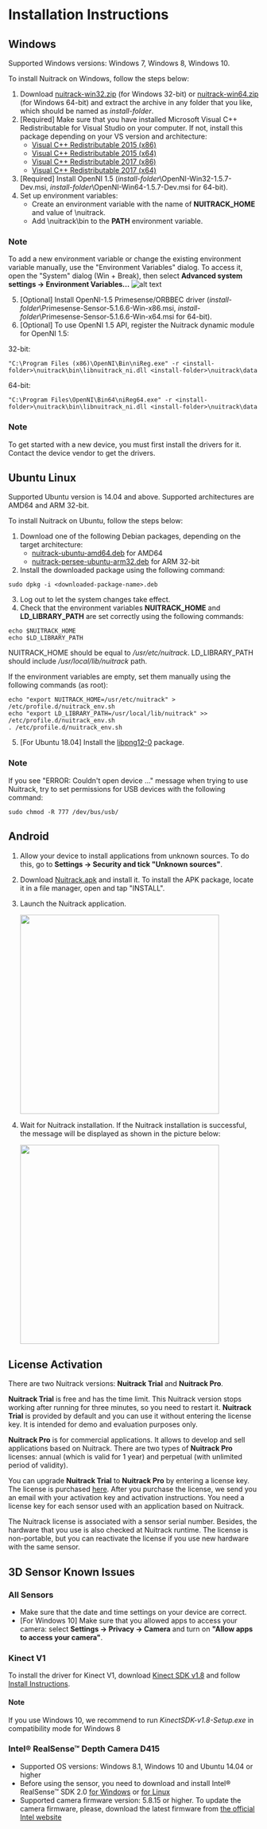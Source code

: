 # Installation Instructions

## Windows

Supported Windows versions: Windows 7, Windows 8, Windows 10.

To install Nuitrack on Windows, follow the steps below: 

1. Download [nuitrack-win32.zip](http://download.3divi.com/Nuitrack/platforms/nuitrack-win32.zip) (for Windows 32-bit) or [nuitrack-win64.zip](http://download.3divi.com/Nuitrack/platforms/nuitrack-win64.zip) (for Windows 64-bit) and extract the archive in any folder that you like, which should be named as *install-folder*. 
2. [Required] Make sure that you have installed Microsoft Visual C++ Redistributable for Visual Studio on your computer. If not, install this package depending on your VS version and architecture:
    * [Visual C++ Redistributable 2015 (x86)](https://download.microsoft.com/download/9/3/F/93FCF1E7-E6A4-478B-96E7-D4B285925B00/vc_redist.x86.exe)
    * [Visual C++ Redistributable 2015 (x64)](https://download.microsoft.com/download/9/3/F/93FCF1E7-E6A4-478B-96E7-D4B285925B00/vc_redist.x64.exe)
    * [Visual C++ Redistributable 2017 (x86)](https://aka.ms/vs/15/release/VC_redist.x86.exe)
    * [Visual C++ Redistributable 2017 (x64)](https://aka.ms/vs/15/release/VC_redist.x64.exe)
3. [Required] Install OpenNI 1.5 (*install-folder*\OpenNI-Win32-1.5.7-Dev.msi, *install-folder*\OpenNI-Win64-1.5.7-Dev.msi for 64-bit).
4. Set up environment variables:
    * Create an environment variable with the name of **NUITRACK_HOME** and value of *<install-folder>*\nuitrack.
    * Add *<install-folder>*\nuitrack\bin to the **PATH** environment variable.

### Note
To add a new environment variable or change the existing environment variable manually, use the "Environment Variables" dialog.
To access it, open the "System" dialog (Win + Break), then select **Advanced system settings → Environment Variables...**
![alt text](http://download.3divi.com/Nuitrack/doc/install_windows.png "Editing environment variables in Windows 10")

5. [Optional] Install OpenNI-1.5 Primesense/ORBBEC driver (*install-folder*\Primesense-Sensor-5.1.6.6-Win-x86.msi, *install-folder*\Primesense-Sensor-5.1.6.6-Win-x64.msi for 64-bit).
6. [Optional] To use OpenNI 1.5 API, register the Nuitrack dynamic module for OpenNI 1.5:
   
  32-bit:
  ```
  "C:\Program Files (x86)\OpenNI\Bin\niReg.exe" -r <install-folder>\nuitrack\bin\libnuitrack_ni.dll <install-folder>\nuitrack\data
  ```

  64-bit:
  ```
  "C:\Program Files\OpenNI\Bin64\niReg64.exe" -r <install-folder>\nuitrack\bin\libnuitrack_ni.dll <install-folder>\nuitrack\data
  ```

### Note
To get started with a new device, you must first install the drivers for it. Contact the device vendor to get the drivers.

## Ubuntu Linux 

Supported Ubuntu version is 14.04 and above. Supported architectures are AMD64 and ARM 32-bit.

To install Nuitrack on Ubuntu, follow the steps below:

1. Download one of the following Debian packages, depending on the target architecture:
    * [nuitrack-ubuntu-amd64.deb](http://download.3divi.com/Nuitrack/platforms/nuitrack-ubuntu-amd64.deb) for AMD64
    * [nuitrack-persee-ubuntu-arm32.deb](http://download.3divi.com/Nuitrack/platforms/nuitrack-persee-ubuntu-arm32.deb) for ARM 32-bit
2. Install the downloaded package using the following command: 
```
sudo dpkg -i <downloaded-package-name>.deb
```
3. Log out to let the system changes take effect. 
4. Check that the environment variables **NUITRACK_HOME** and **LD_LIBRARY_PATH** are set correctly using the following commands:
```
echo $NUITRACK_HOME
echo $LD_LIBRARY_PATH
```
NUITRACK_HOME should be equal to */usr/etc/nuitrack*. LD_LIBRARY_PATH should include */usr/local/lib/nuitrack* path.

If the environment variables are empty, set them manually using the following commands (as root):
```
echo "export NUITRACK_HOME=/usr/etc/nuitrack" > /etc/profile.d/nuitrack_env.sh
echo "export LD_LIBRARY_PATH=/usr/local/lib/nuitrack" >> /etc/profile.d/nuitrack_env.sh
. /etc/profile.d/nuitrack_env.sh
```
5. [For Ubuntu 18.04] Install the [libpng12-0](https://packages.ubuntu.com/xenial/amd64/libpng12-0/download) package.

### Note
If you see "ERROR: Couldn't open device ..." message when trying to use Nuitrack, try to set permissions for USB devices with the following command:
```
sudo chmod -R 777 /dev/bus/usb/
```
## Android

1. Allow your device to install applications from unknown sources. To do this, go to **Settings → Security and tick "Unknown sources"**.
2. Download [Nuitrack.apk](http://download.3divi.com/Nuitrack/platforms/Nuitrack.apk) and install it. To install the APK package, locate it in a file manager, open and tap "INSTALL".
3. Launch the Nuitrack application. 

    <img src="http://download.3divi.com/Nuitrack/doc/install_1.png" width="400">
    
4. Wait for Nuitrack installation. If the Nuitrack installation is successful, the message will be displayed as shown in the picture below:

    <img src="http://download.3divi.com/Nuitrack/doc/install_2.png" width="400">

## License Activation

There are two Nuitrack versions: **Nuitrack Trial** and **Nuitrack Pro**.

**Nuitrack Trial** is free and has the time limit. This Nuitrack version stops working after running for three minutes, so you need to restart it. **Nuitrack Trial** is provided by default and you can use it without entering the license key. It is intended for demo and evaluation purposes only.

**Nuitrack Pro** is for commercial applications. It allows to develop and sell applications based on Nuitrack. There are two types of **Nuitrack Pro** licenses: annual (which is valid for 1 year) and perpetual (with unlimited period of validity).

You can upgrade **Nuitrack Trial** to **Nuitrack Pro** by entering a license key. The license is purchased [here](https://nuitrack.com/#rec38627247). After you purchase the license, we send you an email with your activation key and activation instructions. You need a license key for each sensor used with an application based on Nuitrack.

The Nuitrack license is associated with a sensor serial number. Besides, the hardware that you use is also checked at Nuitrack runtime. The license is non-portable, but you can reactivate the license if you use new hardware with the same sensor.

## 3D Sensor Known Issues 
### All Sensors
* Make sure that the date and time settings on your device are correct.
* [For Windows 10] Make sure that you allowed apps to access your camera: select **Settings → Privacy → Camera** and turn on **"Allow apps to access your camera"**.

### Kinect V1
To install the driver for Kinect V1, download [Kinect SDK v1.8](https://www.microsoft.com/en-us/download/details.aspx?id=40278) and follow [Install Instructions](https://www.microsoft.com/en-us/download/confirmation.aspx?id=40278).

#### Note
If you use Windows 10, we recommend to run *KinectSDK-v1.8-Setup.exe* in compatibility mode for Windows 8

### Intel® RealSense™ Depth Camera D415
* Supported OS versions: Windows 8.1, Windows 10 and Ubuntu 14.04 or higher
* Before using the sensor, you need to download and install Intel® RealSense™ SDK 2.0 [for Windows](https://goo.gl/hkhUdR) or [for Linux](https://goo.gl/wmFSuG)
* Supported camera firmware version: 5.8.15 or higher. To update the camera firmware, please, download the latest firmware from [the official Intel website](https://downloadcenter.intel.com/download/27514/Windows-Device-Firmware-Update-Tool-for-Intel-RealSense-D400-Product-Family?v=t)
